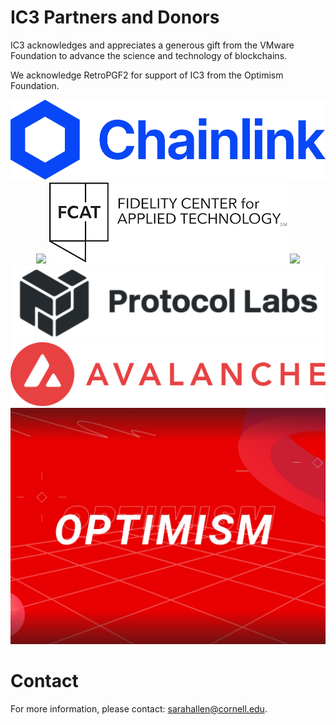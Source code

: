 # IC3 Partners and Donors

IC3 acknowledges and appreciates a generous gift from the VMware
Foundation to advance the science and technology of blockchains. <br>

We acknowledge RetroPGF2 for support of IC3 from the Optimism Foundation.

<div class="ui small images" align="center">
	<img class="ui image sponsor logo" id="chainlink" src="images/partners/chainlink.png">
	<img class="ui image sponsor logo" id="ethereum" src="images/partners/ethereum.png">
	<img class="ui image sponsor logo" id="fidelity fcat" src="images/partners/FCAT logo.png">
	<img class="ui image sponsor logo" id="jpm" src="images/partners/jpm.png">
	<img class="ui image sponsor logo" id="protocollabs" src="images/partners/protocol-labs.png">
	<img class="ui image sponsor logo" id="avalabs" src="images/partners/Avalanche.png">
	<img class="ui image sponsor logo" id="optimism" src="images/partners/Optimism.jpg">
</div>



# Contact

For more information, please contact: [sarahallen@cornell.edu](mailto:sarahallen@cornell.edu).
